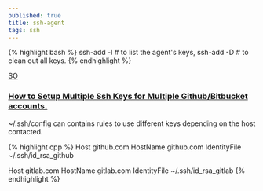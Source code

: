 ```yaml
---
published: true
title: ssh-agent
tags: ssh
---
```

{% highlight bash %}
ssh-add -l    # to list the agent's keys, 
ssh-add -D   # to clean out all keys.
{% endhighlight %}

[SO](https://superuser.com/questions/271657/how-do-i-clear-out-the-ssh-agent-entries-on-mac-os-x/271673#271673)

### [How to Setup Multiple Ssh Keys for Multiple Github/Bitbucket accounts.](https://dev.to/shostarsson/how-to-setup-multiple-ssh-keys-for-multiple-github-bitbucket-accounts-2ji0)

~/.ssh/config can contains rules to use different keys depending on the host contacted.

{% highlight cpp %}
Host github.com
  HostName github.com
  IdentityFile ~/.ssh/id_rsa_github

Host gitlab.com
  HostName gitlab.com
  IdentityFile ~/.ssh/id_rsa_gitlab
{% endhighlight %}
